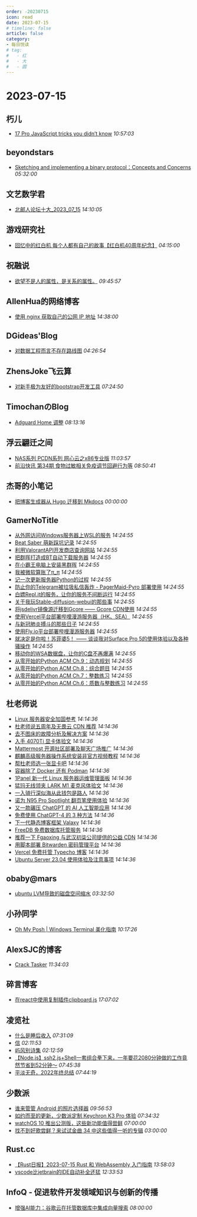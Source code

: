 ```yaml
---
order: -20230715
icon: read
date: 2023-07-15
# timeline: false
article: false
category:
- 每日悦读
# tag:
#   - 红
#   - 大
#   - 圆
---
```


# 2023-07-15 
## 朽儿<span></span>
* [17 Pro JavaScript tricks you didn’t know](https://javascript.plainenglish.io/17-pro-javascript-tricks-you-didnt-know-b419c018dd19?source=rss-c3917681a8f5------2) *10:57:03* 
## beyondstars<span></span>
* [Sketching and implementing a binary protocol：Concepts and Concerns](https://www.notion.so/Sketching-and-implementing-a-binary-protocol-Concepts-and-Concerns-d15cb4f3a65e4318856898ce95abc022) *05:32:00* 
## 文艺数学君<span></span>
* [北邮人论坛十大_2023_07_15](https://mathpretty.com/16131.html) *14:10:05* 
## 游戏研究社<span></span>
* [回忆中的红白机 每个人都有自己的故事【红白机40周年纪念】](https://alioss.yystv.cn/doc/10979/ea127061877cc1257b900c7b011ad477.mp4) *04:15:00* 
## 祝融说<span></span>
* [欲望不是人的属性，是关系的属性。](https://zhurongshuo.com/posts/2023/07/1501/) *09:45:57* 
## AllenHua的网络博客<span></span>
* [使用 nginx 获取自己的公网 IP 地址](https://hellodk.cn/post/1133) *14:38:00* 
## DGideas'Blog<span></span>
* [对数据工程而言不存在路线图](https://dgideas.net/2023/there-is-no-data-engineering-roadmap/) *04:26:54* 
## ZhensJoke飞云算<span></span>
* [对新手极为友好的bootstrap开发工具](https://blog.fyun.org/bootstrapstudio.html) *07:24:50* 
## TimochanのBlog<span></span>
* [Adguard Home 调整](https://www.timochan.cn/posts/any_pen/adguard_home_for_setting) *08:13:16* 
## 浮云翩迁之间<span></span>
* [NAS系列 PCDN系列 网心云之x86专业版](https://blognas.hwb0307.com/other/5375) *11:03:57* 
* [前沿快讯 第34期 食物过敏相关免疫调节回避行为等](https://blognas.hwb0307.com/other/5374) *08:50:41* 
## 杰哥的小笔记<span></span>
* [把博客生成器从 Hugo 迁移到 Mkdocs](https://jia.je/meta/2023/07/15/migrate-from-hugo-to-mkdocs/) *00:00:00* 
## GamerNoTitle<span></span>
* [从外网访问Windows服务器上WSL的服务](https://bili33.top/posts/Access-WSL-through-Windows/) *14:24:55* 
* [Beat Saber 萌新踩坑记录](https://bili33.top/posts/BeatSaber-Noob/) *14:24:55* 
* [利用ValorantAPI开发商店查询网站](https://bili33.top/posts/Valorant-Shop-with-API/) *14:24:55* 
* [把群晖打造成BT自动下载服务器](https://bili33.top/posts/Make-Synology-NAS-to-BT-Downloader/) *14:24:55* 
* [在小霸王电脑上安装黑群晖](https://bili33.top/posts/Install-black-synology-NAS-on-previous-PC/) *14:24:55* 
* [我被微软算账了π_π](https://bili33.top/posts/My-Office365-is-Down/) *14:24:55* 
* [记一次更新服务器Python的过程](https://bili33.top/posts/Update-Python-on-my-server/) *14:24:55* 
* [防止你的Telegram被垃圾私信轰炸 - PagerMaid-Pyro 部署使用](https://bili33.top/posts/Use-telegram-with-pagermaid/) *14:24:55* 
* [白嫖Repl.it的服务，让你的服务不间断运行](https://bili33.top/posts/Full-use-of-replit/) *14:24:55* 
* [关于我玩Stable-diffusion-webui的那些事](https://bili33.top/posts/Stable-diffusion-webui-discovery/) *14:24:55* 
* [将jsdelivr镜像源迁移到Gcore —— Gcore CDN使用](https://bili33.top/posts/Migrate-jsdelivr-mirror-to-Gcore/) *14:24:55* 
* [使用Vercel平台部署哔哩漫游服务器（HK、SEA）](https://bili33.top/posts/Deploy-biliroaming-typescript-server-with-vercel/) *14:24:55* 
* [与新冠肺炎搏斗的那些日子](https://bili33.top/posts/Fight-against-COVID19/) *14:24:55* 
* [使用Fly.io平台部署哔哩漫游服务器](https://bili33.top/posts/Deploy-biliroaming-go-server-with-flyio/) *14:24:55* 
* [就决定是你啦！苏菲婆5！ —— 谈谈我对Surface Pro 5的使用体验以及各种骚操作](https://bili33.top/posts/Enchance-my-Surface-Pro-5/) *14:24:55* 
* [移动你的WSA数据盘，让你的C盘不再爆满](https://bili33.top/posts/Move-your-wsa-data/) *14:24:55* 
* [从零开始的Python ACM Ch.9：动态规划](https://bili33.top/posts/Go-for-Python-Ch9/) *14:24:55* 
* [从零开始的Python ACM Ch.8：综合题目](https://bili33.top/posts/Go-for-Python-Ch8/) *14:24:55* 
* [从零开始的Python ACM Ch.7：整数练习](https://bili33.top/posts/Go-for-Python-Ch7/) *14:24:55* 
* [从零开始的Python ACM Ch.6：质数与整数练习](https://bili33.top/posts/Go-for-Python-Ch6/) *14:24:55* 
## 杜老师说<span></span>
* [Linux 服务器安全加固参考](https://dusays.com/605/) *14:14:36* 
* [杜老师说五周年及无畏云 CDN 推荐](https://dusays.com/604/) *14:14:36* 
* [去不图床的故障分析及解决方案](https://dusays.com/603/) *14:14:36* 
* [入手 4070Ti 显卡体验文](https://dusays.com/602/) *14:14:36* 
* [Mattermost 开源社区部署及聊天广场推广](https://dusays.com/601/) *14:14:36* 
* [麒麟高级服务器操作系统安装非官方视频教程](https://dusays.com/600/) *14:14:36* 
* [帮杜老师选一张显卡吧](https://dusays.com/599/) *14:14:36* 
* [容器除了 Docker 还有 Podman](https://dusays.com/598/) *14:14:36* 
* [1Panel 新一代 Linux 服务器运维管理面板](https://dusays.com/597/) *14:14:36* 
* [猛玛无线领夹 LARK M1 麦克风体验文](https://dusays.com/596/) *14:14:36* 
* [一入骑行深似海从此钱包是路人](https://dusays.com/595/) *14:14:36* 
* [诺为 N95 Pro Spotlight 翻页笔使用体验](https://dusays.com/594/) *14:14:36* 
* [又一款碾压 ChatGPT 的 AI 人工智能应用](https://dusays.com/593/) *14:14:36* 
* [免费使用 ChatGPT-4 的 3 种方法](https://dusays.com/592/) *14:14:36* 
* [下一代静态博客框架 Valaxy](https://dusays.com/591/) *14:14:36* 
* [FreeDB 免费数据库托管服务](https://dusays.com/590/) *14:14:36* 
* [推荐一下 Fgaoxing 与武汉初柒公司提供的公益 CDN](https://dusays.com/589/) *14:14:36* 
* [用脚本部署 Bitwarden 密码管理平台](https://dusays.com/588/) *14:14:36* 
* [Vercel 免费托管 Typecho 博客](https://dusays.com/587/) *14:14:36* 
* [Ubuntu Server 23.04 使用体验及注意事项](https://dusays.com/586/) *14:14:36* 
## obaby@mars<span></span>
* [ubuntu LVM导致的磁盘空间缩水](https://h4ck.org.cn/2023/07/ubuntu-lvm%e5%af%bc%e8%87%b4%e7%9a%84%e7%a3%81%e7%9b%98%e7%a9%ba%e9%97%b4%e7%bc%a9%e6%b0%b4/) *03:32:50* 
## 小孙同学<span></span>
* [Oh My Posh | Windows Terminal 美化指南](https://blog.sunguoqi.com/archives/ohmyposh) *10:17:26* 
## AlexSJC的博客<span></span>
* [Crack Tasker](https://blog.c3c.one/archives/1112) *11:34:03* 
## 碎言博客<span></span>
* [在react中使用复制插件clipboard.js](https://suiyan.cc/2023/20230715170702.html) *17:07:02* 
## 凌览社<span></span>
* [什么是睡后收入](https://www.linglan01.cn/post/42) *07:31:09* 
* [信](https://www.linglan01.cn/post/41) *02:11:53* 
* [屿风别诗集](https://www.linglan01.cn/post/36) *02:12:59* 
* [【Node.js】ssh2.js+Shell一套组合拳下来，一年要花2080分钟做的工作竟然节省到52分钟～](https://www.linglan01.cn/post/7) *07:45:38* 
* [平淡无奇，2022年终总结](https://www.linglan01.cn/post/8) *07:44:19* 
## 少数派<span></span>
* [谁来管管 Android 的照片选择器](https://sspai.com/prime/story/android-mediastore-explained) *09:56:53* 
* [如约而至的更新，少数派定制 Keychron K3 Pro 体验](https://sspai.com/post/81074) *07:34:32* 
* [watchOS 10 推出公测版，这些新功能值得尝鲜](https://sspai.com/post/81166) *07:00:00* 
* [找不到好歌尝鲜？来试试金曲 34 中这些值得一听的专辑](https://sspai.com/post/81158) *03:00:00* 
## Rust.cc<span></span>
* [【Rust日报】2023-07-15 Rust 和 WebAssembly 入门指南](https://rustcc.cn/article?id=d0600887-da7c-4acc-a480-26c99cc42dc1) *13:58:03* 
* [vscode比jetbrain的IDE自动补全还猛](https://rustcc.cn/article?id=5a11fb9d-285e-49d6-8d87-6353d307fb27) *12:33:53* 
## InfoQ - 促进软件开发领域知识与创新的传播<span></span>
* [增强AI能力：谷歌云在托管数据库中集成向量搜索](https://www.infoq.cn/article/FRAT7lh9hX8oeekSRyTf?utm_source=rss&utm_medium=article) *08:00:00* 
